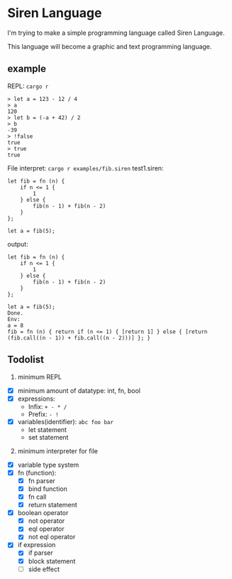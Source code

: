 # Siren Language

I'm trying to make a simple programming language called Siren Language.

This language will become a graphic and text programming language.

## example
REPL: `cargo r`
```
> let a = 123 - 12 / 4
> a
120
> let b = (-a + 42) / 2
> b
-39
> !false
true
> true
true
```



File interpret: `cargo r examples/fib.siren`
test1.siren:
```
let fib = fn (n) {
    if n <= 1 {
        1
    } else {
        fib(n - 1) + fib(n - 2)
    }
};

let a = fib(5);
```
output:
```
let fib = fn (n) {
    if n <= 1 {
        1
    } else {
        fib(n - 1) + fib(n - 2)
    }
};

let a = fib(5);
Done.
Env:
a = 8
fib = fn (n) { return if (n <= 1) { [return 1] } else { [return (fib.call((n - 1)) + fib.call((n - 2)))] }; }
```

## Todolist

1. minimum REPL
  - [x] minimum amount of datatype: int, fn, bool
  - [x] expressions:
    - Infix: `+ - * /`
    - Prefix: `- !`
  - [x] variables(identifier): `abc foo bar`
    - let statement
    - set statement

2. minimum interpreter for file
  - [x] variable type system
  - [x] fn (function):
    - [x] fn parser
    - [x] bind function
    - [x] fn call
    - [x] return statement
  - [x] boolean operator
    - [x] not operator
    - [x] eql operator
    - [x] not eql operator
  - [x] if expression
    - [x] if parser
    - [x] block statement
    - [ ] side effect